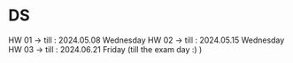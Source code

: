 # DS
HW 01  -> till  : 2024.05.08 Wednesday
HW 02  -> till  : 2024.05.15 Wednesday
HW 03  -> till  : 2024.06.21 Friday  (till the exam day :) )
